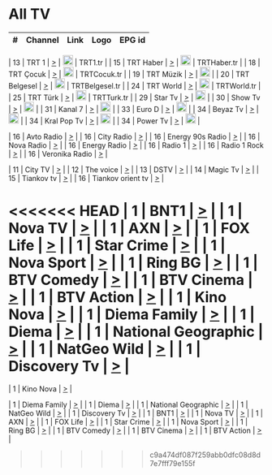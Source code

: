 <h1>All TV</h1>

| #   | Channel        | Link  | Logo | EPG id |
|:---:|:--------------:|:-----:|:----:|:------:|

| 13  | TRT 1            | [>](https://tv-trt1.medya.trt.com.tr/master.m3u8) | <img height="20" src="https://i.imgur.com/j786OLG.png"/> | TRT1.tr |
| 15  | TRT Haber        | [>](https://tv-trthaber.medya.trt.com.tr/master.m3u8) | <img height="20" src="https://i.imgur.com/OVfo8Ab.png"/> | TRTHaber.tr |
| 18  | TRT Çocuk        | [>](https://tv-trtcocuk.medya.trt.com.tr/master.m3u8) | <img height="20" src="https://i.imgur.com/QLFmD6d.png"/> | TRTCocuk.tr |
| 19  | TRT Müzik        | [>](https://tv-trtmuzik.medya.trt.com.tr/master.m3u8) | <img height="20" src="https://i.imgur.com/fIVFCEd.png"/> |
| 20  | TRT Belgesel     | [>](https://tv-trtbelgesel.medya.trt.com.tr/master.m3u8) | <img height="20" src="https://i.imgur.com/MGO87pe.png"/> | TRTBelgesel.tr |
| 24  | TRT World        | [>](https://tv-trtworld.medya.trt.com.tr/master.m3u8) | <img height="20" src="https://i.imgur.com/JEA2xpv.png"/> | TRTWorld.tr |
| 25  | TRT Türk         | [>](https://tv-trtturk.medya.trt.com.tr/master.m3u8) | <img height="20" src="https://i.imgur.com/OSTOQNw.png"/> | TRTTurk.tr |
| 29  | Star Tv   | [>](https://dogus-live.daioncdn.net/startv/startv_360p.m3u8) | <img height="20" src="https://i.imgur.com/IebUZx1.png"/> |
| 30  | Show Tv     | [>](https://ciner-live.daioncdn.net/showtv/showtv.m3u8) | <img height="20" src="https://i.imgur.com/IebUZx1.png"/> |
| 31  | Kanal 7     | [>](https://kanal7-live.daioncdn.net/kanal7/kanal7.m3u8) | <img height="20" src="https://i.imgur.com/IebUZx1.png"/> |
| 33  | Euro D    | [>](https://www.youtube.com/user/KanalD/live) | <img height="20" src="https://i.imgur.com/IebUZx1.png"/> |
| 34  | Beyaz Tv     | [>](https://beyaztv-live.daioncdn.net/beyaztv/beyaztv.m3u8) | <img height="20" src="https://i.imgur.com/IebUZx1.png"/> |
| 34  | Kral Pop Tv     | [>](https://www.youtube.com/watch?v=GuFTuKoXepw) | <img height="20" src="https://i.imgur.com/IebUZx1.png"/> |
| 34  | Power Tv     | [>](https://livetv.powerapp.com.tr/powerTV/powerhd.smil/chunklist.m3u8) | <img height="20" src="https://i.imgur.com/IebUZx1.png"/> |

| 16  | Avto Radio | [>](http://stream.metacast.eu/avtoradio.mp3.m3u) |
| 16  | City Radio | [>](http://stream.metacast.eu/city.aac.m3u) |
| 16  | Energy 90s Radio | [>](http://stream.metacast.eu/energy-90s.m3u) |
| 16  | Nova Radio | [>](http://stream.metacast.eu/nova.aac.m3u) |
| 16  | Energy Radio | [>](http://stream.metacast.eu/nrj.aac.m3u) |
| 16  | Radio 1 | [>](http://stream.metacast.eu/radio1.aac.m3u) |
| 16  | Radio 1 Rock | [>](http://stream.metacast.eu/radio1rock.aac.m3u) |
| 16  | Veronika Radio | [>](http://stream.metacast.eu/veronika.aac.m3u) |

| 11  | City TV | [>](https://tv.city.bg/play/tshls/citytv/index.m3u8) |
| 12  | The voice | [>](https://bss1.neterra.tv/thevoice/thevoice.m3u8) |
| 13  | DSTV | [>](http://46.249.95.140:8081/hls/data.m3u8) |
| 14  | Magic Tv | [>](https://bss1.neterra.tv/magictv/magictv.m3u8) |
| 15  | Tiankov tv | [>](https://streamer103.neterra.tv/tiankov-folk/live.m3u8) |
| 16  | Tiankov orient tv | [>](https://streamer103.neterra.tv/tiankov-orient/live.m3u8) |

<<<<<<< HEAD
| 1 | BNT1 | [>](https://ymkaya.xyz:33638/tv/bnt1/playlist.m3u8?wmsAuthSign=c2VydmVyX3RpbWU9MS8xNy8yMDI1IDE6MzI6MTIgUE0maGFzaF92YWx1ZT1qbTlhWUVPNFA3V3Q3SG5yL3htcFJnPT0mdmFsaWRtaW51dGVzPTYw) |
| 1 | Nova TV | [>](https://ymkaya.xyz:33638/tv/novatv/playlist.m3u8?wmsAuthSign=c2VydmVyX3RpbWU9MS8xNy8yMDI1IDE6MzI6MjMgUE0maGFzaF92YWx1ZT16REFub0VIQnhYOFFzTm5wdmlLZGt3PT0mdmFsaWRtaW51dGVzPTYw) |
| 1 | AXN | [>](https://ymkaya.xyz:33638/tv/axn/playlist.m3u8?wmsAuthSign=c2VydmVyX3RpbWU9MS8xNy8yMDI1IDE6MzI6MzMgUE0maGFzaF92YWx1ZT1YM2JBNWYwbTJzaHVQRE9meDhoZkxRPT0mdmFsaWRtaW51dGVzPTYw) |
| 1 | FOX Life | [>](https://ymkaya.xyz:33638/tv/foxlife/playlist.m3u8?wmsAuthSign=c2VydmVyX3RpbWU9MS8xNy8yMDI1IDE6MzI6NDMgUE0maGFzaF92YWx1ZT01SmxBaUVuckZaVm5IVFlIbWljOVBnPT0mdmFsaWRtaW51dGVzPTYw) |
| 1 | Star Crime | [>](https://ymkaya.xyz:33638/tv/foxcrime/playlist.m3u8?wmsAuthSign=c2VydmVyX3RpbWU9MS8xNy8yMDI1IDE6MzI6NTQgUE0maGFzaF92YWx1ZT0xTGlSYXRFcWJjUjdtZzNyR0lHb1N3PT0mdmFsaWRtaW51dGVzPTYw) |
| 1 | Nova Sport | [>](https://ymkaya.xyz:33638/tv/novasport/playlist.m3u8?wmsAuthSign=c2VydmVyX3RpbWU9MS8xNy8yMDI1IDE6MzM6MDQgUE0maGFzaF92YWx1ZT1NMlc5UGliaWs1TjcyQlpscVpnRUtRPT0mdmFsaWRtaW51dGVzPTYw) |
| 1 | Ring BG | [>](https://ymkaya.xyz:33638/tv/ringbg/playlist.m3u8?wmsAuthSign=c2VydmVyX3RpbWU9MS8xNy8yMDI1IDE6MzM6MTQgUE0maGFzaF92YWx1ZT0vOVZCWFhXc2syTVFJZGRQa2dwVTJBPT0mdmFsaWRtaW51dGVzPTYw) |
| 1 | BTV Comedy | [>](https://ymkaya.xyz:33638/tv/btvcomedy/playlist.m3u8?wmsAuthSign=c2VydmVyX3RpbWU9MS8xNy8yMDI1IDE6MzM6MjQgUE0maGFzaF92YWx1ZT1SaHppM0NNV1Q3alNnbldjZTlsZ3dBPT0mdmFsaWRtaW51dGVzPTYw) |
| 1 | BTV Cinema | [>](https://ymkaya.xyz:33638/tv/btvcinema/playlist.m3u8?wmsAuthSign=c2VydmVyX3RpbWU9MS8xNy8yMDI1IDE6MzM6MzQgUE0maGFzaF92YWx1ZT1KMk4yVHU4ZjB3SDIrYTBKY3NrZ2xRPT0mdmFsaWRtaW51dGVzPTYw) |
| 1 | BTV Action | [>](https://ymkaya.xyz:33638/tv/btvaction/playlist.m3u8?wmsAuthSign=c2VydmVyX3RpbWU9MS8xNy8yMDI1IDE6MzM6NDUgUE0maGFzaF92YWx1ZT1BVS9GRktRdnE4UkZsVVFpTU1EQzhBPT0mdmFsaWRtaW51dGVzPTYw) |
| 1 | Kino Nova | [>](https://ymkaya.xyz:33638/tv/kinonova/playlist.m3u8?wmsAuthSign=c2VydmVyX3RpbWU9MS8xNy8yMDI1IDE6MzM6NTUgUE0maGFzaF92YWx1ZT10dG90SUpxbmFHb3lIUjIwTTJuNFVnPT0mdmFsaWRtaW51dGVzPTYw) |
| 1 | Diema Family | [>](https://ymkaya.xyz:33638/tv/diemafamily/playlist.m3u8?wmsAuthSign=c2VydmVyX3RpbWU9MS8xNy8yMDI1IDE6MzQ6MDQgUE0maGFzaF92YWx1ZT1VUnM1K0ZwRUd1dkxIRFlKZkFZNWtnPT0mdmFsaWRtaW51dGVzPTYw) |
| 1 | Diema | [>](https://ymkaya.xyz:33638/tv/diema/playlist.m3u8?wmsAuthSign=c2VydmVyX3RpbWU9MS8xNy8yMDI1IDE6MzQ6MTQgUE0maGFzaF92YWx1ZT05ZVQ1cEg3VXZ6c1lOMXB3SlFsOXdBPT0mdmFsaWRtaW51dGVzPTYw) |
| 1 | National Geographic | [>](https://ymkaya.xyz:33638/tv/natgeo/playlist.m3u8?wmsAuthSign=c2VydmVyX3RpbWU9MS8xNy8yMDI1IDE6MzU6MTMgUE0maGFzaF92YWx1ZT1XWkhtYjZLa3VwTnNLbzIxK0NTSUl3PT0mdmFsaWRtaW51dGVzPTYw) |
| 1 | NatGeo Wild | [>](https://ymkaya.xyz:33638/tv/natgeowild/playlist.m3u8?wmsAuthSign=c2VydmVyX3RpbWU9MS8xNy8yMDI1IDE6MzU6MjMgUE0maGFzaF92YWx1ZT0wSk5OZ1FCMnRRRUxncWt4OHJ2TjFRPT0mdmFsaWRtaW51dGVzPTYw) |
| 1 | Discovery Tv | [>](https://ymkaya.xyz:33638/tv/discovery/playlist.m3u8?wmsAuthSign=c2VydmVyX3RpbWU9MS8xNy8yMDI1IDE6MzU6MzMgUE0maGFzaF92YWx1ZT01aGFjamYvZHhub0hoYWRVY2prUld3PT0mdmFsaWRtaW51dGVzPTYw) |
=======


| 1 | Kino Nova | [>](https://ymkaya.xyz:11336/tv/kinonova/playlist.m3u8?wmsAuthSign=c2VydmVyX3RpbWU9MS8yLzIwMjUgNDo0MDoyMCBBTSZoYXNoX3ZhbHVlPWlFS1FrWEtMMVRFM3l5YklUWUJQUHc9PSZ2YWxpZG1pbnV0ZXM9NjA=) |

| 1 | Diema Family | [>](https://ymkaya.xyz:11336/tv/diemafamily/playlist.m3u8?wmsAuthSign=c2VydmVyX3RpbWU9MS8yLzIwMjUgNDo0MDozMCBBTSZoYXNoX3ZhbHVlPUVUaTVKTldvZTF5WVVCM0YwL21kaXc9PSZ2YWxpZG1pbnV0ZXM9NjA=) |
| 1 | Diema | [>](https://ymkaya.xyz:11336/tv/diema/playlist.m3u8?wmsAuthSign=c2VydmVyX3RpbWU9MS8yLzIwMjUgNDo0MDo0MCBBTSZoYXNoX3ZhbHVlPVlYMWVJT2NuUjNpUTBsaytEUFFOS2c9PSZ2YWxpZG1pbnV0ZXM9NjA=) |
| 1 | National Geographic | [>](https://ymkaya.xyz:11336/tv/natgeo/playlist.m3u8?wmsAuthSign=c2VydmVyX3RpbWU9MS8yLzIwMjUgNDo0MTo0MSBBTSZoYXNoX3ZhbHVlPTJQTlVmcG5nYWx0M013eUhGRGxnd0E9PSZ2YWxpZG1pbnV0ZXM9NjA=) |
| 1 | NatGeo Wild | [>](https://ymkaya.xyz:11336/tv/natgeowild/playlist.m3u8?wmsAuthSign=c2VydmVyX3RpbWU9MS8yLzIwMjUgNDo0MTo1MSBBTSZoYXNoX3ZhbHVlPVl1OXZaTTliN0hGWEN3eDBYd1duNkE9PSZ2YWxpZG1pbnV0ZXM9NjA=) |
| 1 | Discovery Tv | [>](https://ymkaya.xyz:11336/tv/discovery/playlist.m3u8?wmsAuthSign=c2VydmVyX3RpbWU9MS8yLzIwMjUgNDo0MjowMSBBTSZoYXNoX3ZhbHVlPWtBQmdLNlY2RmQwWElzMVYzSDJyVkE9PSZ2YWxpZG1pbnV0ZXM9NjA=) |
| 1 | BNT1 | [>](https://ymkaya.xyz:11336/tv/bnt1/playlist.m3u8?wmsAuthSign=c2VydmVyX3RpbWU9MS8yLzIwMjUgNDozODozOCBBTSZoYXNoX3ZhbHVlPVVrMVlRQXpJWlhYeUh6ZFVpSC9NMUE9PSZ2YWxpZG1pbnV0ZXM9NjA=) |
| 1 | Nova TV | [>](https://ymkaya.xyz:11336/tv/novatv/playlist.m3u8?wmsAuthSign=c2VydmVyX3RpbWU9MS8yLzIwMjUgNDozODo0OCBBTSZoYXNoX3ZhbHVlPUVxQjh1a0ZzYkVGZU8zZDFGTzdreVE9PSZ2YWxpZG1pbnV0ZXM9NjA=) |
| 1 | AXN | [>](https://ymkaya.xyz:11336/tv/axn/playlist.m3u8?wmsAuthSign=c2VydmVyX3RpbWU9MS8yLzIwMjUgNDozODo1OCBBTSZoYXNoX3ZhbHVlPUpkWStGY1hkNXhaOVpPZ0thQ0FZL3c9PSZ2YWxpZG1pbnV0ZXM9NjA=) |
| 1 | FOX Life | [>](https://ymkaya.xyz:11336/tv/foxlife/playlist.m3u8?wmsAuthSign=c2VydmVyX3RpbWU9MS8yLzIwMjUgNDozOToxMCBBTSZoYXNoX3ZhbHVlPWt1ZDc1T3AzYlZDTjJnSy9TU0xJZlE9PSZ2YWxpZG1pbnV0ZXM9NjA=) |
| 1 | Star Crime | [>](https://ymkaya.xyz:11336/tv/foxcrime/playlist.m3u8?wmsAuthSign=c2VydmVyX3RpbWU9MS8yLzIwMjUgNDozOToyMCBBTSZoYXNoX3ZhbHVlPXIwVU45Nm9FR1l2enNkTG9TanBxbmc9PSZ2YWxpZG1pbnV0ZXM9NjA=) |
| 1 | Nova Sport | [>](https://ymkaya.xyz:11336/tv/novasport/playlist.m3u8?wmsAuthSign=c2VydmVyX3RpbWU9MS8yLzIwMjUgNDozOTozMCBBTSZoYXNoX3ZhbHVlPXlSZ0UxazVaM0xhSmc0NmR4T0c1T2c9PSZ2YWxpZG1pbnV0ZXM9NjA=) |
| 1 | Ring BG | [>](https://ymkaya.xyz:11336/tv/ringbg/playlist.m3u8?wmsAuthSign=c2VydmVyX3RpbWU9MS8yLzIwMjUgNDozOTo0MCBBTSZoYXNoX3ZhbHVlPTR4aUlFNHVUYWN4enY1WkVuOFZma2c9PSZ2YWxpZG1pbnV0ZXM9NjA=) |
| 1 | BTV Comedy | [>](https://ymkaya.xyz:11336/tv/btvcomedy/playlist.m3u8?wmsAuthSign=c2VydmVyX3RpbWU9MS8yLzIwMjUgNDozOTo1MCBBTSZoYXNoX3ZhbHVlPUtrMTJ2RHNTTUU1RFp1ZkVOdXFSK3c9PSZ2YWxpZG1pbnV0ZXM9NjA=) |
| 1 | BTV Cinema | [>](https://ymkaya.xyz:11336/tv/btvcinema/playlist.m3u8?wmsAuthSign=c2VydmVyX3RpbWU9MS8yLzIwMjUgNDozOTo1OSBBTSZoYXNoX3ZhbHVlPTZWcU9FZW56cG1NM1lrYy8xNE5NeHc9PSZ2YWxpZG1pbnV0ZXM9NjA=) |
| 1 | BTV Action | [>](https://ymkaya.xyz:11336/tv/btvaction/playlist.m3u8?wmsAuthSign=c2VydmVyX3RpbWU9MS8yLzIwMjUgNDo0MDoxMCBBTSZoYXNoX3ZhbHVlPUlDd0ErRkZVWThyMVZwR3c2REdGZ3c9PSZ2YWxpZG1pbnV0ZXM9NjA=) |
>>>>>>> c9a474df087f259abb0dfc08d8d7e7fff79e155f
